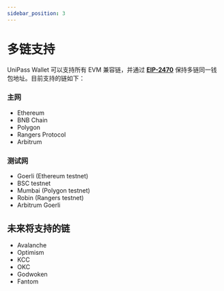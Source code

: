 ```yaml
---
sidebar_position: 3
---
```


# 多链支持

UniPass Wallet 可以支持所有 EVM 兼容链，并通过 [**EIP-2470**](https://eips.ethereum.org/EIPS/eip-2470) 保持多链同一钱包地址。目前支持的链如下：

### 主网

- Ethereum
- BNB Chain
- Polygon
- Rangers Protocol
- Arbitrum

### 测试网

- Goerli (Ethereum testnet)
- BSC testnet
- Mumbai (Polygon testnet)
- Robin (Rangers testnet)
- Arbitrum Goerli

## 未来将支持的链

- Avalanche
- Optimism
- KCC
- OKC
- Godwoken
- Fantom